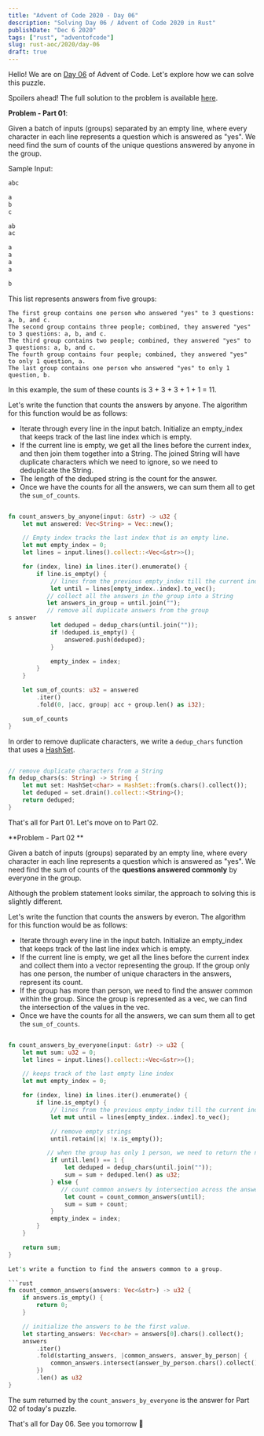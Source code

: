 ```yaml
---
title: "Advent of Code 2020 - Day 06"
description: "Solving Day 06 / Advent of Code 2020 in Rust"
publishDate: "Dec 6 2020"
tags: ["rust", "adventofcode"]
slug: rust-aoc/2020/day-06
draft: true
---
```


Hello! We are on [Day 06](https://adventofcode.com/2020/day/6) of Advent of Code. Let's explore how we can solve this puzzle.

Spoilers ahead! The full solution to the problem is available [here](https://github.com/Shriram-Balaji/rust-advent-of-code-2020/blob/main/day-06/src/main.rs).

**Problem - Part 01**:

Given a batch of inputs (groups) separated by an empty line, where every character in each line represents a question which is answered as "yes". We need find the sum of counts of the unique questions answered by anyone in the group.

Sample Input:

```rust
abc

a
b
c

ab
ac

a
a
a
a

b
```

This list represents answers from five groups:

    The first group contains one person who answered "yes" to 3 questions: a, b, and c.
    The second group contains three people; combined, they answered "yes" to 3 questions: a, b, and c.
    The third group contains two people; combined, they answered "yes" to 3 questions: a, b, and c.
    The fourth group contains four people; combined, they answered "yes" to only 1 question, a.
    The last group contains one person who answered "yes" to only 1 question, b.

In this example, the sum of these counts is 3 + 3 + 3 + 1 + 1 = 11.

Let's write the function that counts the answers by anyone. The algorithm for this function would be as follows:

- Iterate through every line in the input batch. Initialize an empty_index that keeps track of the last line index which is empty.
- If the current line is empty, we get all the lines before the current index, and then join them together into a String. The joined String will have duplicate characters which we need to ignore, so we need to deduplicate the String.
- The length of the deduped string is the count for the answer.
- Once we have the counts for all the answers, we can sum them all to get the `sum_of_counts`.

```rust

fn count_answers_by_anyone(input: &str) -> u32 {
    let mut answered: Vec<String> = Vec::new();

    // Empty index tracks the last index that is an empty line.
    let mut empty_index = 0;
    let lines = input.lines().collect::<Vec<&str>>();

    for (index, line) in lines.iter().enumerate() {
        if line.is_empty() {
            // lines from the previous empty_index till the current index
            let until = lines[empty_index..index].to_vec();
           // collect all the answers in the group into a String
           let answers_in_group = until.join("");
           // remove all duplicate answers from the group
s answer
            let deduped = dedup_chars(until.join(""));
            if !deduped.is_empty() {
                answered.push(deduped);
            }

            empty_index = index;
        }
    }

    let sum_of_counts: u32 = answered
        .iter()
        .fold(0, |acc, group| acc + group.len() as i32);

    sum_of_counts
}


```

In order to remove duplicate characters, we write a `dedup_chars` function that uses a [HashSet](https://doc.rust-lang.org/std/collections/struct.HashSet.html).

```rust

// remove duplicate characters from a String
fn dedup_chars(s: String) -> String {
    let mut set: HashSet<char> = HashSet::from(s.chars().collect());
    let deduped = set.drain().collect::<String>();
    return deduped;
}


```

That's all for Part 01. Let's move on to Part 02.

**Problem - Part 02 **

Given a batch of inputs (groups) separated by an empty line, where every character in each line represents a question which is answered as "yes". We need find the sum of counts of the **questions answered commonly** by everyone in the group.

Although the problem statement looks similar, the approach to solving this is slightly different.

Let's write the function that counts the answers by everon. The algorithm for this function would be as follows:

- Iterate through every line in the input batch. Initialize an empty_index that keeps track of the last line index which is empty.
- If the current line is empty, we get all the lines before the current index and collect them into a vector representing the group. If the group only has one person, the number of unique characters in the answers, represent its count.
- If the group has more than person, we need to find the answer common within the group. Since the group is represented as a vec, we can find the intersection of the values in the vec.
- Once we have the counts for all the answers, we can sum them all to get the `sum_of_counts`.

````rust

fn count_answers_by_everyone(input: &str) -> u32 {
    let mut sum: u32 = 0;
    let lines = input.lines().collect::<Vec<&str>>();

    // keeps track of the last empty line index
    let mut empty_index = 0;

    for (index, line) in lines.iter().enumerate() {
        if line.is_empty() {
            // lines from the previous empty_index till the current index
            let mut until = lines[empty_index..index].to_vec();

            // remove empty strings
            until.retain(|x| !x.is_empty());

           // when the group has only 1 person, we need to return the number of unique answers by 1 person as count.
            if until.len() == 1 {
                let deduped = dedup_chars(until.join(""));
                sum = sum + deduped.len() as u32;
            } else {
               // count common answers by intersection across the answers.
                let count = count_common_answers(until);
                sum = sum + count;
            }
            empty_index = index;
        }
    }

    return sum;
}

Let's write a function to find the answers common to a group.

```rust
fn count_common_answers(answers: Vec<&str>) -> u32 {
    if answers.is_empty() {
        return 0;
    }

    // initialize the answers to be the first value.
    let starting_answers: Vec<char> = answers[0].chars().collect();
    answers
        .iter()
        .fold(starting_answers, |common_answers, answer_by_person| {
            common_answers.intersect(answer_by_person.chars().collect())
        })
        .len() as u32
}

````

The sum returned by the `count_answers_by_everyone` is the answer for Part 02 of today's puzzle.

That's all for Day 06. See you tomorrow 👋
